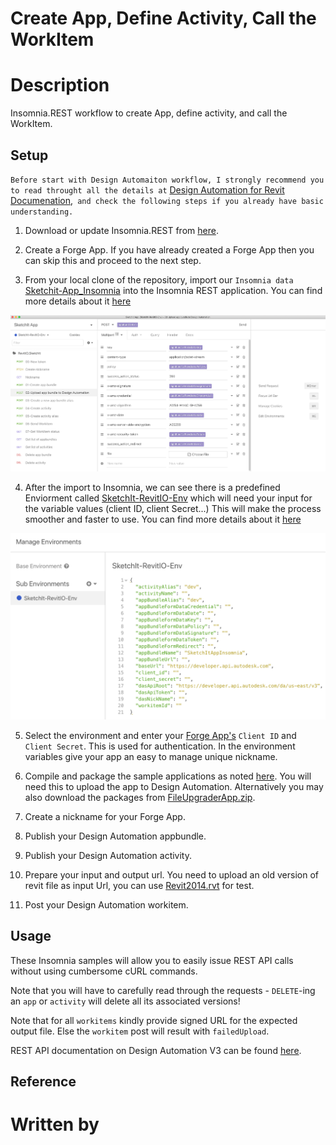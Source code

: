 # Create App, Define Activity, Call the WorkItem


# Description
Insomnia.REST workflow to create App, define activity, and call the WorkItem. 

## Setup
`Before start with Design Automaiton workflow, I strongly recommend you to read throught all the details at` [Design Automation for Revit Documenation](https://forge.autodesk.com/en/docs/design-automation/v3),` and check the following steps if you already have basic understanding.`

1. Download or update Insomnia.REST from [here](https://insomnia.rest).

2. Create a Forge App. If you have already created a Forge App then you can skip this and proceed to the next step. 

3. From your local clone of the repository, import our `Insomnia data` [Sketchit-App_Insomnia](Sketchit-App_Insomnia.json) into the Insomnia REST application.  You can find more details about it [here](https://support.insomnia.rest/article/52-importing-and-exporting-data)

 ![thumbnail](./insomnia-preview.png)

4. After the import to Insomnia, we can see there is a predefined Enviorment called [SketchIt-RevitIO-Env](Sketchit-App_Insomnia-ENV.json) 
which will need your input for the variable values (client ID, client Secret...) This will make the process smoother and faster to use. You can find more details about it [here](https://support.insomnia.rest/article/18-environment-variables)

 ![thumbnail](./env-preview.png)

5. Select the environment and enter your [Forge App's](https://developer.autodesk.com/myapps) `Client ID` and `Client Secret`. This is used for authentication. In the environment variables give your app an easy to manage unique nickname.

6. Compile and package the sample applications as noted [here](https://forge.autodesk.com/en/docs/design-automation/v3/tutorials/revit/step4-publish-appbundle/). You will need this to upload the app to Design Automation. Alternatively you may also download the packages from [FileUpgraderApp.zip](../PlugIn/FileUpgraderApp.zip).

7. Create a nickname for your Forge App.

8. Publish your Design Automation appbundle.

9. Publish your Design Automation activity.

10. Prepare your input and output url. You need to upload an old version of revit file as input Url, you can use [Revit2014.rvt](./Revit2014.rvt) for test.

11. Post your Design Automation workitem.


## Usage

These Insomnia samples will allow you to easily issue REST API calls without using cumbersome cURL commands.

Note that you will have to carefully read through the requests - `DELETE`-ing an `app` or `activity` will delete all its associated versions!

Note that for all `workitems` kindly provide signed URL for the expected output file. Else the `workitem` post will result with `failedUpload`.

REST API documentation on Design Automation V3 can be found [here](https://forge.autodesk.com/en/docs/design-automation/v3/reference/http/).


## Reference


# Written by
